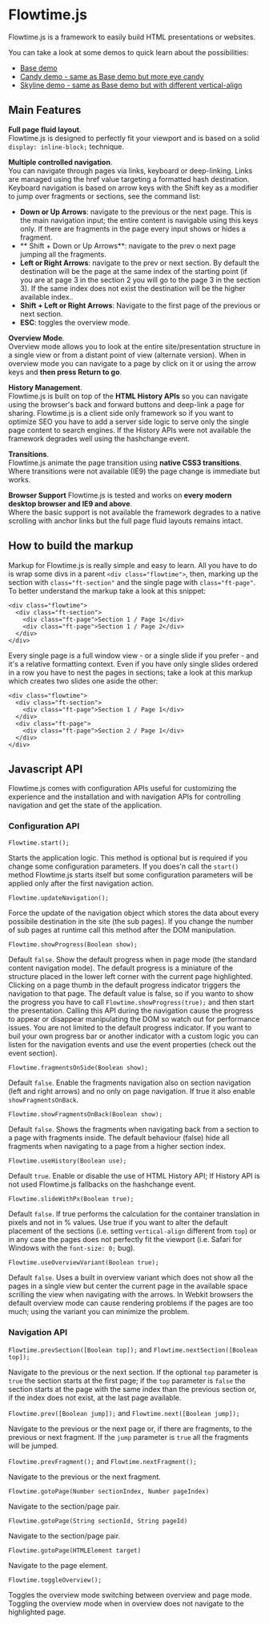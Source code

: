# Flowtime.js

Flowtime.js is a framework to easily build HTML presentations or websites.

You can take a look at some demos to quick learn about the possibilities:
- [Base demo](http://marcolago.com/flowtime-js/demo/)
- [Candy demo - same as Base demo but more eye candy](http://marcolago.com/flowtime-js/demo-candy/)
- [Skyline demo - same as Base demo but with different vertical-align](http://marcolago.com/flowtime-js/demo-skyline/)

## Main Features

**Full page fluid layout**.  
Flowtime.js is designed to perfectly fit your viewport and is based on a solid `display: inline-block;` technique.

**Multiple controlled navigation**.  
You can navigate through pages via links, keyboard or deep-linking.
Links are managed using the href value targeting a formatted hash destination.
Keyboard navigation is based on arrow keys with the Shift key as a modifier to jump over fragments or sections, see the command list:

- **Down or Up Arrows**: navigate to the previous or the next page. This is the main navigation input; the entire content is navigable using this keys only. If there are fragments in the page every input shows or hides a fragment.
- ** Shift + Down or Up Arrows**: navigate to the prev o next page jumping all the fragments.
- **Left or Right Arrows**: navigate to the prev or next section. By default the destination will be the page at the same index of the starting point (if you are at page 3 in the section 2 you will go to the page 3 in the section 3). If the same index does not exist the destination will be the higher available index..
- **Shift + Left or Right Arrows**: Navigate to the first page of the previous or next section.
- **ESC**: toggles the overview mode.

**Overview Mode**.  
Overview mode allows you to look at the entire site/presentation structure in a single view or from a distant point of view (alternate version).
When in overview mode you can navigate to a page by click on it or using the arrow keys and **then press Return to go**.

**History Management**.  
Flowtime.js is built on top of the **HTML History APIs** so you can navigate using the browser's back and forward buttons and deep-link a page for sharing.
Flowtime.js is a client side only framework so if you want to optimize SEO you have to add a server side logic to serve only the single page content to search engines.
If the History APIs were not available the framework degrades well using the hashchange event.

**Transitions**.  
Flowtime.js animate the page transition using **native CSS3 transitions**. Where transitions were not available (IE9) the page change is immediate but works.

**Browser Support**
Flowtime.js is tested and works on **every modern desktop browser and IE9 and above**.  
Where the basic support is not available the framework degrades to a native scrolling with anchor links but the full page fluid layouts remains intact.

## How to build the markup

Markup for Flowtime.js is really simple and easy to learn.
All you have to do is wrap some divs in a parent `<div class="flowtime">`, then, marking up the section with `class="ft-section"` and the single page with `class="ft-page"`.
To better understand the markup take a look at this snippet:

    <div class="flowtime">
      <div class="ft-section">
        <div class="ft-page">Section 1 / Page 1</div>
        <div class="ft-page">Section 1 / Page 2</div>
      </div>
    </div>
    
Every single page is a full window view - or a single slide if you prefer - and it's a relative formatting context.
Even if you have only single slides ordered in a row you have to nest the pages in sections; take a look at this markup which creates two slides one aside the other:

    <div class="flowtime">
      <div class="ft-section">
        <div class="ft-page">Section 1 / Page 1</div>
      </div>
      <div class="ft-page">
        <div class="ft-page">Section 2 / Page 1</div>
      </div>
    </div>

## Javascript API

Flowtime.js comes with configuration APIs useful for customizing the experience and the installation and with navigation APIs for controlling navigation and get the state of the application.

### Configuration API

`Flowtime.start();`

Starts the application logic. This method is optional but is required if you change some configuration parameters.
If you does'n call the `start()` method Flowtime.js starts itself but some configuration parameters will be applied only after the first navigation action.

`Flowtime.updateNavigation();`

Force the update of the navigation object which stores the data about every possibile destination in the site (the sub pages).
If you change the number of sub pages at runtime call this method after the DOM manipulation.

`Flowtime.showProgress(Boolean show);`

Default `false`. Show the default progress when in page mode (the standard content navigation mode).
The default progress is a miniature of the structure placed in the lower left corner with the current page highlighted.
Clicking on a page thumb in the default progress indicator triggers the navigation to that page.
The default value is false, so if you wanto to show the progress you have to call `Flowtime.showProgress(true);` and then start the presentation.
Calling this API during the navigation cause the progress to appear or disappear manipulating the DOM so watch out for performance issues.
You are not limited to the default progress indicator. If you want to buil your own progress bar or another indicator with a custom logic you can listen for the navigation events and use the event properties (check out the event section).

`Flowtime.fragmentsOnSide(Boolean show);`

Default `false`. Enable the fragments navigation also on section navigation (left and right arrows) and no only on page navigation.
If true it also enable `showFragmentsOnBack`.

`Flowtime.showFragmentsOnBack(Boolean show);`

Default `false`. Shows the fragments when navigating back from a section to a page with fragments inside. The default behaviour (false) hide all fragments when navigating to a page from a higher section index.

`Flowtime.useHistory(Boolean use);`

Default `true`. Enable or disable the use of HTML History API;
If History API is not used Flowtime.js fallbacks on the hashchange event.

`Flowtime.slideWithPx(Boolean true);`

Default `false`. If true performs the calculation for the container translation in pixels and not in % values.
Use true if you want to alter the default placement of the sections (i.e. setting `vertical-align` different from `top`) or in any case the pages does not perfectly fit the viewport (i.e. Safari for Windows with the `font-size: 0;` bug).

`Flowtime.useOverviewVariant(Boolean true);`

Default `false`. Uses a built in overview variant which does not show all the pages in a single view but center the current page in the available space scrilling the view when navigating with the arrows.
In Webkit browsers the default overview mode can cause rendering problems if the pages are too much; using the variant you can minimize the problem.

### Navigation API

`Flowtime.prevSection([Boolean top]);` and `Flowtime.nextSection([Boolean top]);`

Navigate to the previous or the next section.
If the optional `top` parameter is `true` the section starts at the first page; if the `top` parameter is `false` the section starts at the page with the same index than the previous section or, if the index does not exist, at the last page available.

`Flowtime.prev([Boolean jump]);` and `Flowtime.next([Boolean jump]);`

Navigate to the previous or the next page or, if there are fragments, to the previous or next fragment.
If the `jump` parameter is `true` all the fragments will be jumped.

`Flowtime.prevFragment();` and `Flowtime.nextFragment();`

Navigate to the previous or the next fragment.

`Flowtime.gotoPage(Number sectionIndex, Number pageIndex)`

Navigate to the section/page pair.

`Flowtime.gotoPage(String sectionId, String pageId)`

Navigate to the section/page pair.

`Flowtime.gotoPage(HTMLElement target)`

Navigate to the page element.

`Flowtime.toggleOverview();`

Toggles the overview mode switching between overview and page mode.
Toggling the overview mode when in overview does not navigate to the highlighted page.

